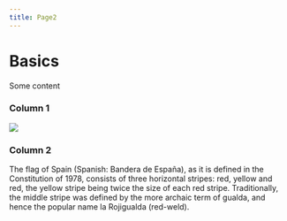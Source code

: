 ```yaml
---
title: Page2
---
```


<h1>Basics</h1>
<p>Some content</p>
<div class="row">
<div class="col-sm-6">
<h3>Column 1</h3>
<p><img src="https://www.bing.com/images/search?view=detailV2&ccid=fcL0lmbQ&id=AA92DD12F672F283080ECF4C8F4FFBE8FB25D93D&thid=OIP.fcL0lmbQtAS8AI9CqloQ9wHaFC&mediaurl=https://th.bing.com/th/id/R.7dc2f49666d0b404bc008f42aa5a10f7?rik=Pdkl%2b%2bj7T49Mzw&riu=http%3a%2f%2fcontent.mycutegraphics.com%2fgraphics%2fkids%2fkids-on-a-merry-go-round.png&ehk=uxkH0UTdpA32bJxQEfgFpyC9vKuBu8IxgbirYvsw%2b%2f8%3d&risl=&pid=ImgRaw&r=0&exph=340&expw=500&q=Children+Waving+Clip+Art&simid=608055811833089343&form=IRPRST&ck=A6F80B5DC2FA2438E8251D593790ECF8&selectedindex=1&qft=+filterui:license-L2_L3_L4_L5_L6_L7&adlt=strict&shtp=GetUrl&shid=86e91189-9e43-4a4c-ae58-d9aabe684b76&shtk=cGFkbGV0IC0gcHJhd2EgZHppZWNrYSAtIGtsaWthbmtvd28%3D&shdk=Rm91bmQgb24gQmluZyBmcm9tIGtsaWthbmtvd28uamltZG8uY29t&shhk=NaxTTUuklJp8vnR4cj7kfjtPk5Fsr%2F87DaK%2Bj%2BINHmA%3D&shth=OIP.fcL0lmbQtAS8AI9CqloQ9wHaFC>"</p>
</div>
 <div class="col-sm-6">
      <h3>Column 2</h3>
      <p>The flag of Spain (Spanish: Bandera de España), as it is defined in the Constitution of 1978, consists of three horizontal stripes: red, yellow and red, the yellow stripe being twice the size of each red stripe. Traditionally, the middle stripe was defined by the more archaic term of gualda, and hence the popular name la Rojigualda (red-weld).</p>
    </div>
